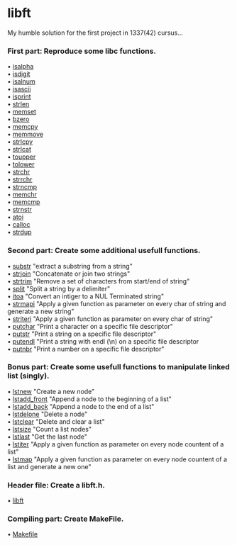 # libft
My humble solution for the first project in 1337(42) cursus...

### First part:     Reproduce some libc functions.
• [isalpha](https://github.com/anass-nam/libft/blob/main/ft_isalpha.c) <br />
• [isdigit](https://github.com/anass-nam/libft/blob/main/ft_isdigit.c) <br />
• [isalnum](https://github.com/anass-nam/libft/blob/main/ft_isalnum.c) <br />
• [isascii](https://github.com/anass-nam/libft/blob/main/ft_isascii.c) <br />
• [isprint](https://github.com/anass-nam/libft/blob/main/ft_isprint.c) <br />
• [strlen](https://github.com/anass-nam/libft/blob/main/ft_strlen.c) <br />
• [memset](https://github.com/anass-nam/libft/blob/main/ft_memset.c) <br />
• [bzero](https://github.com/anass-nam/libft/blob/main/ft_bzero.c) <br />
• [memcpy](https://github.com/anass-nam/libft/blob/main/ft_memcpy.c) <br />
• [memmove](https://github.com/anass-nam/libft/blob/main/ft_memmove.c) <br />
• [strlcpy](https://github.com/anass-nam/libft/blob/main/ft_strlcpy.c) <br />
• [strlcat](https://github.com/anass-nam/libft/blob/main/ft_strlcat.c) <br />
• [toupper](https://github.com/anass-nam/libft/blob/main/ft_toupper.c) <br />
• [tolower](https://github.com/anass-nam/libft/blob/main/ft_tolower.c) <br />
• [strchr](https://github.com/anass-nam/libft/blob/main/ft_strchr.c) <br />
• [strrchr](https://github.com/anass-nam/libft/blob/main/ft_strrchr.c) <br />
• [strncmp](https://github.com/anass-nam/libft/blob/main/ft_strncmp.c) <br />
• [memchr](https://github.com/anass-nam/libft/blob/main/ft_memchr.c) <br />
• [memcmp](https://github.com/anass-nam/libft/blob/main/ft_memcmp.c) <br />
• [strnstr](https://github.com/anass-nam/libft/blob/main/ft_strnstr.c) <br />
• [atoi](https://github.com/anass-nam/libft/blob/main/ft_atoi.c) <br />
• [calloc](https://github.com/anass-nam/libft/blob/main/ft_calloc.c) <br />
• [strdup](https://github.com/anass-nam/libft/blob/main/ft_strdup.c) <br />
### Second part:    Create some additional usefull functions.
• [substr](https://github.com/anass-nam/libft/blob/main/ft_substr.c) "extract a substring from a string"<br />
• [strjoin](https://github.com/anass-nam/libft/blob/main/ft_strjoin.c) "Concatenate or join two strings"<br />
• [strtrim](https://github.com/anass-nam/libft/blob/main/ft_strtrim.c) "Remove a set of characters from start/end of string"<br />
• [split](https://github.com/anass-nam/libft/blob/main/ft_split.c) "Split a string by a delimiter"<br />
• [itoa](https://github.com/anass-nam/libft/blob/main/ft_itoa.c) "Convert an intiger to a NUL Terminated string"<br />
• [strmapi](https://github.com/anass-nam/libft/blob/main/ft_strmapi.c) "Apply a given function as parameter on every char of string and generate a new string"<br />
• [striteri](https://github.com/anass-nam/libft/blob/main/ft_striteri.c) "Apply a given function as parameter on every char of string"<br />
• [putchar](https://github.com/anass-nam/libft/blob/main/ft_putchar_fd.c) "Print a character on a specific file descriptor"<br />
• [putstr](https://github.com/anass-nam/libft/blob/main/ft_putstr_fd.c) "Print a string on a specific file descriptor"<br />
• [putendl](https://github.com/anass-nam/libft/blob/main/ft_putendl_fd.c) "Print a string with endl (\\n) on a specific file descriptor<br />
• [putnbr](https://github.com/anass-nam/libft/blob/main/ft_putnbr_fd.c) "Print a number on a specific file descriptor"<br />
### Bonus part:     Create some usefull functions to manipulate linked list (singly).
• [lstnew](https://github.com/anass-nam/libft/blob/main/ft_lstnew.c) "Create a new node"<br />
• [lstadd_front](https://github.com/anass-nam/libft/blob/main/ft_lstadd_front.c) "Append a node to the beginning of a list"<br />
• [lstadd_back](https://github.com/anass-nam/libft/blob/main/ft_lstadd_back.c) "Append a node to the end of a list"<br />
• [lstdelone](https://github.com/anass-nam/libft/blob/main/ft_lstdelone.c) "Delete a node"<br />
• [lstclear](https://github.com/anass-nam/libft/blob/main/ft_lstclear.c) "Delete and clear a list"<br />
• [lstsize](https://github.com/anass-nam/libft/blob/main/ft_lstsize.c) "Count a list nodes"<br />
• [lstlast](https://github.com/anass-nam/libft/blob/main/ft_lstlast.c) "Get the last node"<br />
• [lstiter](https://github.com/anass-nam/libft/blob/main/ft_lstiter.c) "Apply a given function as parameter on every node countent of a list"<br />
• [lstmap](https://github.com/anass-nam/libft/blob/main/ft_lstmap.c) "Apply a given function as parameter on every node countent of a list and generate a new one"<br />
### Header file:    Create a libft.h.
• [libft](https://github.com/anass-nam/libft/blob/main/libft.h) <br />
### Compiling part:     Create MakeFile.
• [Makefile](https://github.com/anass-nam/libft/blob/main/Makefile) <br />
